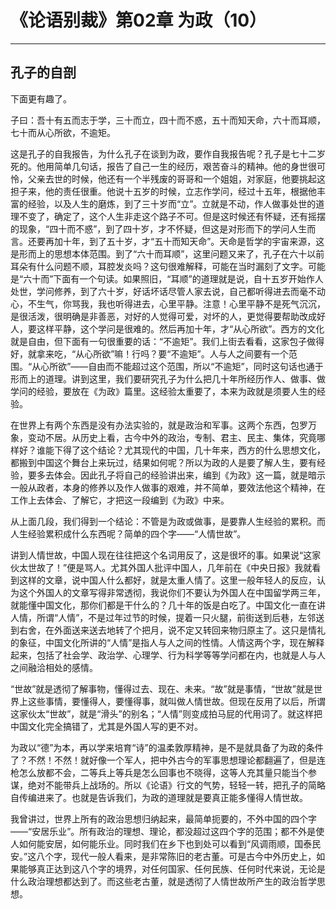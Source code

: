 # 《论语别裁》第02章 为政（10）

------

## 孔子的自剖

下面更有趣了。

子曰：吾十有五而志于学，三十而立，四十而不惑，五十而知天命，六十而耳顺，七十而从心所欲，不逾矩。

这是孔子的自我报告，为什么孔子在谈到为政，要作自我报告呢？孔子是七十二岁死的。他用简单几句话，报告了自己一生的经历，艰苦奋斗的精神。他的身世很可怜，父亲去世的时候，他还有一个半残废的哥哥和一个姐姐，对家庭，他要挑起这担子来，他的责任很重。他说十五岁的时候，立志作学问，经过十五年，根据他丰富的经验，以及人生的磨炼，到了三十岁而“立”。立就是不动，作人做事处世的道理不变了，确定了，这个人生非走这个路子不可。但是这时候还有怀疑，还有摇摆的现象，“四十而不惑”，到了四十岁，才不怀疑，但这是对形而下的学问人生而言。还要再加十年，到了五十岁，才“五十而知天命”。天命是哲学的宇宙来源，这是形而上的思想本体范围。到了“六十而耳顺”，这里问题又来了，孔子在六十以前耳朵有什么问题不顺，耳腔发炎吗？这句很难解释，可能在当时漏刻了文字。可能是“六十而”下面有一个句读。如果照旧，“耳顺”的道理就是说，自十五岁开始作人处世，学问修养，到了六十岁，好话坏话尽管人家去说，自己都听得进去而毫不动心，不生气，你骂我，我也听得进去，心里平静。注意！心里平静不是死气沉沉，是很活泼，很明确是非善恶，对好的人觉得可爱，对坏的人，更觉得要帮助改成好人，要这样平静，这个学问是很难的。然后再加十年，才“从心所欲”。西方的文化就是自由，但下面有一句很重要的话：“不逾矩”。我们上街去看看，这家包子做得好，就拿来吃，“从心所欲”嘛！行吗？要“不逾矩”。人与人之间要有一个范围。“从心所欲”——自由而不能超过这个范围，所以“不逾矩”，同时这句话也通于形而上的道理。讲到这里，我们要研究孔子为什么把几十年所经历作人、做事、做学问的经验，要放在《为政》篇里。这经验太重要了，本来为政就是须要人生的经验。

在世界上有两个东西是没有办法实验的，就是政治和军事。这两个东西，包罗万象，变动不居。从历史上看，古今中外的政治，专制、君主、民主、集体，究竟哪样好？谁能下得了这个结论？尤其现代的中国，几十年来，西方的什么思想文化，都搬到中国这个舞台上来玩过，结果如何呢？所以为政的人是要了解人生，要有经验，要多去体会。因此孔子将自己的经验讲出来，编到《为政》这一篇，就是暗示一般从政者，本身的修养以及作人做事的艰难，并不简单，要效法他这个精神，在工作上去体会、了解它，才把这一段编到《为政》中来。

从上面几段，我们得到一个结论：不管是为政或做事，是要靠人生经验的累积。而人生经验累积成什么东西呢？简单的四个字——“人情世故”。

讲到人情世故，中国人现在往往把这个名词用反了，这是很坏的事。如果说“这家伙太世故了！”便是骂人。尤其外国人批评中国人，几年前在《中央日报》我就看到这样的文章，说中国人什么都好，就是太重人情了。这里一般年轻人的反应，认为这个外国人的文章写得非常透彻，我说你们不要认为外国人在中国留学两三年，就能懂中国文化，那你们都是干什么的？几十年的饭是白吃了。中国文化一直在讲人情，所谓“人情”，不是过年过节的时候，提着一只火腿，前街送到后巷，左邻送到右舍，在外面送来送去地转了个把月，说不定又转回来物归原主了。这只是情礼的象征，中国文化所讲的“人情”是指人与人之间的性情。人情这两个字，现在解释起来，包括了社会学、政治学、心理学、行为科学等等学问都在内，也就是人与人之间融洽相处的感情。

“世故”就是透彻了解事物，懂得过去、现在、未来。“故”就是事情，“世故”就是世界上这些事情，要懂得人，要懂得事，就叫做人情世故。但现在反用了以后，所谓这家伙太“世故”，就是“滑头”的别名；“人情”则变成拍马屁的代用词了。就这样把中国文化完全搞错了，尤其是外国人写的更不对。

为政以“德”为本，再以学来培育“诗”的温柔敦厚精神，是不是就具备了为政的条件了？不然！不然！就好像一个军人，把中外古今的军事思想理论都翻遍了，但是连枪怎么放都不会，二等兵上等兵是怎么回事也不晓得，这等人充其量只能当个参谋，绝对不能带兵上战场的。所以《论语》行文的气势，轻轻一转，把孔子的简略自传编进来了。也就是告诉我们，为政的道理就是要真正能多懂得人情世故。

我曾讲过，世界上所有的政治思想归纳起来，最简单扼要的，不外中国的四个字——“安居乐业”。所有政治的理想、理论，都没超过这四个字的范围；都不外是使人如何能安居，如何能乐业。同时我们在乡下也到处可以看到“风调雨顺，国泰民安。”这八个字，现代一般人看来，是非常陈旧的老古董。可是古今中外历史上，如果能够真正达到这八个字的境界，对任何国家、任何民族、任何时代来说，无论是什么政治理想都达到了。而这些老古董，就是透彻了人情世故所产生的政治哲学思想。

